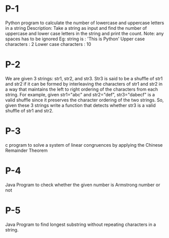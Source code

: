 # P-1
Python program to calculate the number of lowercase and uppercase letters in a string
Description:
Take a string as input and find the number of uppercase and lower case letters in the string and print the count.
Note: any spaces has to be ignored
Eg: string is : 'This is Python'
Upper case characters : 2
Lower case characters : 10

# P-2
We are given 3 strings: str1, str2, and str3. Str3 is said to be a shuffle of str1 and str2 if it can be formed by interleaving the characters of str1 and str2 in a way that maintains the left to right ordering of the characters from each string. For example, given str1="abc" and str2="def", str3="dabecf" is a valid shuffle since it preserves the character ordering of the two strings. So, given these 3 strings write a function that detects whether str3 is a valid shuffle of str1 and str2.

# P-3
c program to solve a system of linear congruences by applying the Chinese Remainder Theorem

# P-4
Java Program to check whether the given number is Armstrong number or not

# P-5
Java Program to find longest substring without repeating characters in a string.

